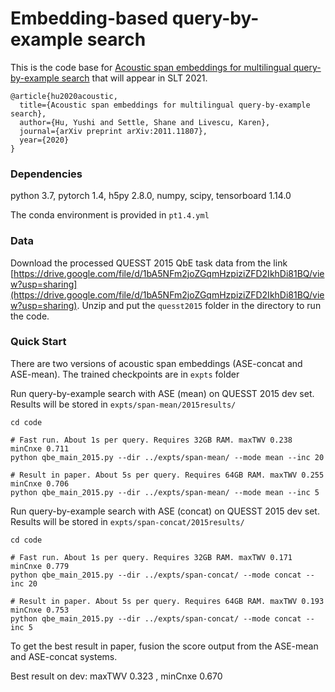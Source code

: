 # Embedding-based query-by-example search

This is the code base for [Acoustic span embeddings for multilingual query-by-example search](https://arxiv.org/pdf/2011.11807.pdf) that will appear in SLT 2021.

```
@article{hu2020acoustic,
  title={Acoustic span embeddings for multilingual query-by-example search},
  author={Hu, Yushi and Settle, Shane and Livescu, Karen},
  journal={arXiv preprint arXiv:2011.11807},
  year={2020}
}
```

### Dependencies
python 3.7, pytorch 1.4, h5py 2.8.0, numpy, scipy, tensorboard 1.14.0

The conda environment is provided in `pt1.4.yml`

### Data
Download the processed QUESST 2015 QbE task data from the link [https://drive.google.com/file/d/1bA5NFm2joZGqmHzpiziZFD2IkhDi81BQ/view?usp=sharing](https://drive.google.com/file/d/1bA5NFm2joZGqmHzpiziZFD2IkhDi81BQ/view?usp=sharing). Unzip and put the `quesst2015` folder in the directory to run the code.

### Quick Start
There are two versions of acoustic span embeddings (ASE-concat and ASE-mean). The trained checkpoints are in `expts` folder

Run query-by-example search with ASE (mean) on QUESST 2015 dev set. Results will be stored in `expts/span-mean/2015results/`
```
cd code

# Fast run. About 1s per query. Requires 32GB RAM. maxTWV 0.238  minCnxe 0.711
python qbe_main_2015.py --dir ../expts/span-mean/ --mode mean --inc 20

# Result in paper. About 5s per query. Requires 64GB RAM. maxTWV 0.255  minCnxe 0.706
python qbe_main_2015.py --dir ../expts/span-mean/ --mode mean --inc 5
```

Run query-by-example search with ASE (concat) on QUESST 2015 dev set. Results will be stored in `expts/span-concat/2015results/`
```
cd code

# Fast run. About 1s per query. Requires 32GB RAM. maxTWV 0.171  minCnxe 0.779
python qbe_main_2015.py --dir ../expts/span-concat/ --mode concat --inc 20

# Result in paper. About 5s per query. Requires 64GB RAM. maxTWV 0.193  minCnxe 0.753
python qbe_main_2015.py --dir ../expts/span-concat/ --mode concat --inc 5
```
To get the best result in paper, fusion the score output from the ASE-mean and ASE-concat systems.

Best result on dev: maxTWV 0.323 ,  minCnxe 0.670
